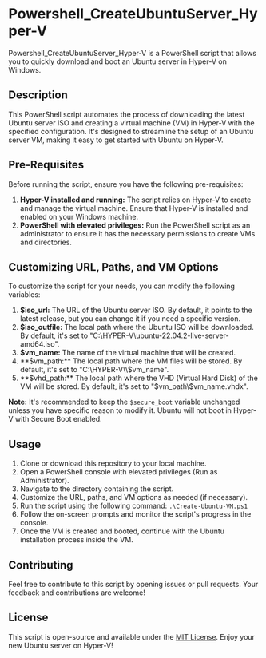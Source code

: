 # Powershell_CreateUbuntuServer_Hyper-V
Powershell_CreateUbuntuServer_Hyper-V is a PowerShell script that allows you to quickly download and boot an Ubuntu server in Hyper-V on Windows.

## Description
This PowerShell script automates the process of downloading the latest Ubuntu server ISO and creating a virtual machine (VM) in Hyper-V with the specified configuration. It's designed to streamline the setup of an Ubuntu server VM, making it easy to get started with Ubuntu on Hyper-V.

## Pre-Requisites
Before running the script, ensure you have the following pre-requisites:
1. **Hyper-V installed and running:** The script relies on Hyper-V to create and manage the virtual machine. Ensure that Hyper-V is installed and enabled on your Windows machine.
2. **PowerShell with elevated privileges:** Run the PowerShell script as an administrator to ensure it has the necessary permissions to create VMs and directories.

## Customizing URL, Paths, and VM Options
To customize the script for your needs, you can modify the following variables:
1. **$iso_url:** The URL of the Ubuntu server ISO. By default, it points to the latest release, but you can change it if you need a specific version.
2. **$iso_outfile:** The local path where the Ubuntu ISO will be downloaded. By default, it's set to "C:\HYPER-V\ubuntu-22.04.2-live-server-amd64.iso".
3. **$vm_name:** The name of the virtual machine that will be created.
4. **$vm_path:** The local path where the VM files will be stored. By default, it's set to "C:\HYPER-V\\$vm_name".
5. **$vhd_path:** The local path where the VHD (Virtual Hard Disk) of the VM will be stored. By default, it's set to "$vm_path\\$vm_name.vhdx".

**Note:** It's recommended to keep the ```$secure_boot``` variable unchanged unless you have specific reason to modify it. Ubuntu will not boot in Hyper-V with Secure Boot enabled.

## Usage
1. Clone or download this repository to your local machine.
2. Open a PowerShell console with elevated privileges (Run as Administrator).
3. Navigate to the directory containing the script.
4. Customize the URL, paths, and VM options as needed (if necessary).
5. Run the script using the following command:  ```.\Create-Ubuntu-VM.ps1```
6. Follow the on-screen prompts and monitor the script's progress in the console.
7. Once the VM is created and booted, continue with the Ubuntu installation process inside the VM.

## Contributing
Feel free to contribute to this script by opening issues or pull requests. Your feedback and contributions are welcome!

## License
This script is open-source and available under the [MIT License](LICENSE).
Enjoy your new Ubuntu server on Hyper-V!
